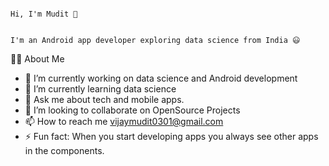                                                                                                   Hi, I'm Mudit 👋
                                                                                                  
                                                                                I'm an Android app developer exploring data science from India 😃

🙋‍♂️ About Me
- 🔭 I’m currently working on data science and Android development
- 🌱 I’m currently learning data science
- 💬 Ask me about tech and mobile apps.
- 👯 I’m looking to collaborate on OpenSource Projects
- 📫 How to reach me vijaymudit0301@gmail.com
- ⚡ Fun fact: When you start developing apps you always see other apps in the components.
